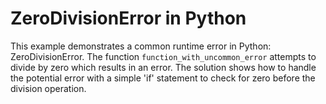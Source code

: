 # ZeroDivisionError in Python
This example demonstrates a common runtime error in Python: ZeroDivisionError.  The function `function_with_uncommon_error` attempts to divide by zero which results in an error. The solution shows how to handle the potential error with a simple 'if' statement to check for zero before the division operation.